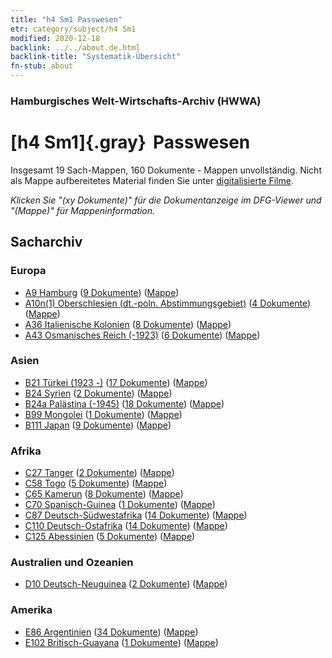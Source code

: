 ```yaml
---
title: "h4 Sm1 Passwesen"
etr: category/subject/h4 Sm1
modified: 2020-12-18
backlink: ../../about.de.html
backlink-title: "Systematik-Übersicht"
fn-stub: about
---
```


### Hamburgisches Welt-Wirtschafts-Archiv (HWWA)
# [h4 Sm1]{.gray}&#8201; Passwesen&#160; 




Insgesamt 19 Sach-Mappen, 160 Dokumente - Mappen unvollständig.
Nicht als Mappe aufbereitetes Material finden Sie unter [digitalisierte Filme](/film/h1_sh).

_Klicken Sie "(xy Dokumente)" für die Dokumentanzeige im DFG-Viewer und "(Mappe)" für Mappeninformation._

## Sacharchiv




### Europa

- [A9 Hamburg](../../../geo/about.de.html#A9) (<a href="https://dfg-viewer.de/show/?tx_dlf[id]=https://pm20.zbw.eu/mets/sh/1409xx/140905/1633xx/163348/public.mets.de.xml" target="_blank">9 Dokumente</a>) ([Mappe](http://purl.org/pressemappe20/folder/sh/140905,163348))
- [A10n(1) Oberschlesien (dt.-poln. Abstimmungsgebiet)](../../../geo/about.de.html#A10n(1)) (<a href="https://dfg-viewer.de/show/?tx_dlf[id]=https://pm20.zbw.eu/mets/sh/1409xx/140948/1633xx/163348/public.mets.de.xml" target="_blank">4 Dokumente</a>) ([Mappe](http://purl.org/pressemappe20/folder/sh/140948,163348))
- [A36 Italienische Kolonien](../../../geo/about.de.html#A36) (<a href="https://dfg-viewer.de/show/?tx_dlf[id]=https://pm20.zbw.eu/mets/sh/1410xx/141012/1633xx/163348/public.mets.de.xml" target="_blank">8 Dokumente</a>) ([Mappe](http://purl.org/pressemappe20/folder/sh/141012,163348))
- [A43 Osmanisches Reich (-1923)](../../../geo/about.de.html#A43) (<a href="https://dfg-viewer.de/show/?tx_dlf[id]=https://pm20.zbw.eu/mets/sh/1410xx/141034/1633xx/163348/public.mets.de.xml" target="_blank">6 Dokumente</a>) ([Mappe](http://purl.org/pressemappe20/folder/sh/141034,163348))

### Asien

- [B21 Türkei (1923 -)](../../../geo/about.de.html#B21) (<a href="https://dfg-viewer.de/show/?tx_dlf[id]=https://pm20.zbw.eu/mets/sh/1411xx/141111/1633xx/163348/public.mets.de.xml" target="_blank">17 Dokumente</a>) ([Mappe](http://purl.org/pressemappe20/folder/sh/141111,163348))
- [B24 Syrien](../../../geo/about.de.html#B24) (<a href="https://dfg-viewer.de/show/?tx_dlf[id]=https://pm20.zbw.eu/mets/sh/1411xx/141114/1633xx/163348/public.mets.de.xml" target="_blank">2 Dokumente</a>) ([Mappe](http://purl.org/pressemappe20/folder/sh/141114,163348))
- [B24a Palästina (-1945)](../../../geo/about.de.html#B24a) (<a href="https://dfg-viewer.de/show/?tx_dlf[id]=https://pm20.zbw.eu/mets/sh/1411xx/141115/1633xx/163348/public.mets.de.xml" target="_blank">18 Dokumente</a>) ([Mappe](http://purl.org/pressemappe20/folder/sh/141115,163348))
- [B99 Mongolei](../../../geo/about.de.html#B99) (<a href="https://dfg-viewer.de/show/?tx_dlf[id]=https://pm20.zbw.eu/mets/sh/1412xx/141261/1633xx/163348/public.mets.de.xml" target="_blank">1 Dokumente</a>) ([Mappe](http://purl.org/pressemappe20/folder/sh/141261,163348))
- [B111 Japan](../../../geo/about.de.html#B111) (<a href="https://dfg-viewer.de/show/?tx_dlf[id]=https://pm20.zbw.eu/mets/sh/1412xx/141272/1633xx/163348/public.mets.de.xml" target="_blank">9 Dokumente</a>) ([Mappe](http://purl.org/pressemappe20/folder/sh/141272,163348))

### Afrika

- [C27 Tanger](../../../geo/about.de.html#C27) (<a href="https://dfg-viewer.de/show/?tx_dlf[id]=https://pm20.zbw.eu/mets/sh/1413xx/141360/1633xx/163348/public.mets.de.xml" target="_blank">2 Dokumente</a>) ([Mappe](http://purl.org/pressemappe20/folder/sh/141360,163348))
- [C58 Togo](../../../geo/about.de.html#C58) (<a href="https://dfg-viewer.de/show/?tx_dlf[id]=https://pm20.zbw.eu/mets/sh/1414xx/141408/1633xx/163348/public.mets.de.xml" target="_blank">5 Dokumente</a>) ([Mappe](http://purl.org/pressemappe20/folder/sh/141408,163348))
- [C65 Kamerun](../../../geo/about.de.html#C65) (<a href="https://dfg-viewer.de/show/?tx_dlf[id]=https://pm20.zbw.eu/mets/sh/1414xx/141410/1633xx/163348/public.mets.de.xml" target="_blank">8 Dokumente</a>) ([Mappe](http://purl.org/pressemappe20/folder/sh/141410,163348))
- [C70 Spanisch-Guinea](../../../geo/about.de.html#C70) (<a href="https://dfg-viewer.de/show/?tx_dlf[id]=https://pm20.zbw.eu/mets/sh/1414xx/141412/1633xx/163348/public.mets.de.xml" target="_blank">1 Dokumente</a>) ([Mappe](http://purl.org/pressemappe20/folder/sh/141412,163348))
- [C87 Deutsch-Südwestafrika](../../../geo/about.de.html#C87) (<a href="https://dfg-viewer.de/show/?tx_dlf[id]=https://pm20.zbw.eu/mets/sh/1414xx/141450/1633xx/163348/public.mets.de.xml" target="_blank">14 Dokumente</a>) ([Mappe](http://purl.org/pressemappe20/folder/sh/141450,163348))
- [C110 Deutsch-Ostafrika](../../../geo/about.de.html#C110) (<a href="https://dfg-viewer.de/show/?tx_dlf[id]=https://pm20.zbw.eu/mets/sh/1414xx/141471/1633xx/163348/public.mets.de.xml" target="_blank">14 Dokumente</a>) ([Mappe](http://purl.org/pressemappe20/folder/sh/141471,163348))
- [C125 Abessinien](../../../geo/about.de.html#C125) (<a href="https://dfg-viewer.de/show/?tx_dlf[id]=https://pm20.zbw.eu/mets/sh/1414xx/141482/1633xx/163348/public.mets.de.xml" target="_blank">5 Dokumente</a>) ([Mappe](http://purl.org/pressemappe20/folder/sh/141482,163348))

### Australien und Ozeanien

- [D10 Deutsch-Neuguinea](../../../geo/about.de.html#D10) (<a href="https://dfg-viewer.de/show/?tx_dlf[id]=https://pm20.zbw.eu/mets/sh/1416xx/141601/1633xx/163348/public.mets.de.xml" target="_blank">2 Dokumente</a>) ([Mappe](http://purl.org/pressemappe20/folder/sh/141601,163348))

### Amerika

- [E86 Argentinien](../../../geo/about.de.html#E86) (<a href="https://dfg-viewer.de/show/?tx_dlf[id]=https://pm20.zbw.eu/mets/sh/1416xx/141692/1633xx/163348/public.mets.de.xml" target="_blank">34 Dokumente</a>) ([Mappe](http://purl.org/pressemappe20/folder/sh/141692,163348))
- [E102 Britisch-Guayana](../../../geo/about.de.html#E102) (<a href="https://dfg-viewer.de/show/?tx_dlf[id]=https://pm20.zbw.eu/mets/sh/1417xx/141700/1633xx/163348/public.mets.de.xml" target="_blank">1 Dokumente</a>) ([Mappe](http://purl.org/pressemappe20/folder/sh/141700,163348))


